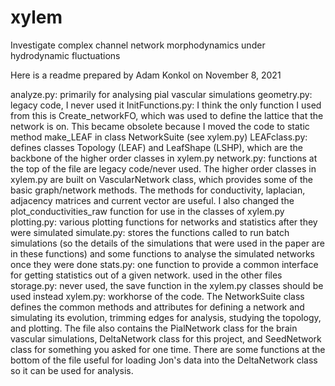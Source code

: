 # xylem
Investigate complex channel network morphodynamics under hydrodynamic fluctuations

Here is a readme prepared by Adam Konkol on November 8, 2021

analyze.py: primarily for analysing pial vascular simulations
geometry.py: legacy code, I never used it
InitFunctions.py: I think the only function I used from this is Create_networkFO, which was used to define the lattice that the network is on. This became obsolete because I moved the code to static method make_LEAF in class NetworkSuite (see xylem.py)
LEAFclass.py: defines classes Topology (LEAF) and LeafShape (LSHP), which are the backbone of the higher order classes in xylem.py
network.py: functions at the top of the file are legacy code/never used. The higher order classes in xylem.py are built on VascularNetwork class, which provides some of the basic graph/network methods. The methods for conductivity, laplacian, adjacency matrices and current vector are useful. I also changed the plot_conductivities_raw function for use in the classes of xylem.py
plotting.py: various plotting functions for networks and statistics after they were simulated
simulate.py: stores the functions called to run batch simulations (so the details of the simulations that were used in the paper are in these functions) and some functions to analyse the simulated networks once they were done
stats.py: one function to provide a common interface for getting statistics out of a given network. used in the other files
storage.py: never used, the save function in the xylem.py classes should be used instead
xylem.py: workhorse of the code. The NetworkSuite class defines the common methods and attributes for defining a network and simulating its evolution, trimming edges for analysis, studying the topology, and plotting. The file also contains the PialNetwork class for the brain vascular simulations, DeltaNetwork class for this project, and SeedNetwork class for something you asked for one time. There are some functions at the bottom of the file useful for loading Jon's data into the DeltaNetwork class so it can be used for analysis.
